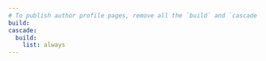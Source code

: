 ```yaml
---
# To publish author profile pages, remove all the `build` and `cascade` settings below.
build:
cascade:
  build:
    list: always
---
```

